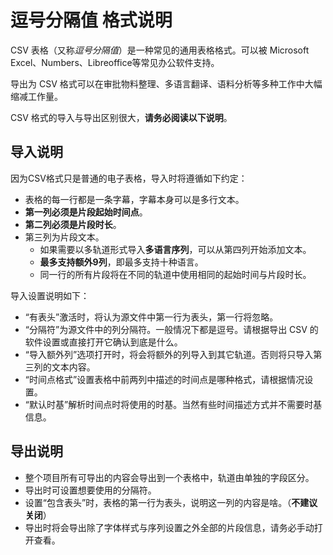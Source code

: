 # 逗号分隔值 格式说明

CSV 表格（又称*逗号分隔值*）是一种常见的通用表格格式。可以被 Microsoft Excel、Numbers、Libreoffice等常见办公软件支持。

导出为 CSV 格式可以在审批物料整理、多语言翻译、语料分析等多种工作中大幅缩减工作量。

CSV 格式的导入与导出区别很大，**请务必阅读以下说明**。

## 导入说明

因为CSV格式只是普通的电子表格，导入时将遵循如下约定：

- 表格的每一行都是一条字幕，字幕本身可以是多行文本。
- **第一列必须是片段起始时间点**。
- **第二列必须是片段时长**。
- 第三列为片段文本。
  - 如果需要以多轨道形式导入**多语言序列**，可以从第四列开始添加文本。
  - **最多支持额外9列**，即最多支持十种语言。
  - 同一行的所有片段将在不同的轨道中使用相同的起始时间与片段时长。

导入设置说明如下：

- “有表头”激活时，将认为源文件中第一行为表头，第一行将忽略。
- “分隔符”为源文件中的列分隔符。一般情况下都是逗号。请根据导出 CSV 的软件设置或直接打开它确认到底是什么。
- “导入额外列”选项打开时，将会将额外的列导入到其它轨道。否则将只导入第三列的文本内容。
- “时间点格式”设置表格中前两列中描述的时间点是哪种格式，请根据情况设置。
- “默认时基”解析时间点时将使用的时基。当然有些时间描述方式并不需要时基信息。

## 导出说明

- 整个项目所有可导出的内容会导出到一个表格中，轨道由单独的字段区分。
- 导出时可设置想要使用的分隔符。
- 设置“包含表头”时，表格的第一行为表头，说明这一列的内容是啥。（**不建议关闭**）
- 导出时将会导出除了字体样式与序列设置之外全部的片段信息，请务必手动打开查看。